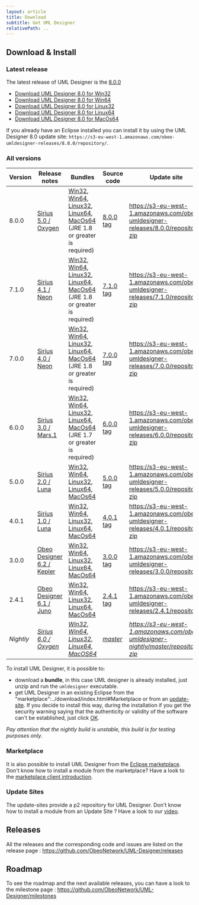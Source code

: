 ```yaml
---
layout: article
title: Download
subtitle: Get UML Designer
relativePath: ..
---
```


Download & Install
------------------
 
### Latest release

The latest release of UML Designer is the [8.0.0](https://github.com/ObeoNetwork/UML-Designer/releases/latest)

- [Download UML Designer 8.0 for Win32](https://s3-eu-west-1.amazonaws.com/obeo-umldesigner-releases/8.0.0/bundles/UMLDesigner-win32.win32.x86.zip) 
- [Download UML Designer 8.0 for Win64](https://s3-eu-west-1.amazonaws.com/obeo-umldesigner-releases/8.0.0/bundles/UMLDesigner-win32.win32.x86_64.zip) 
- [Download UML Designer 8.0 for Linux32](https://s3-eu-west-1.amazonaws.com/obeo-umldesigner-releases/8.0.0/bundles/UMLDesigner-linux.gtk.x86.zip) 
- [Download UML Designer 8.0 for Linux64](https://s3-eu-west-1.amazonaws.com/obeo-umldesigner-releases/8.0.0/bundles/UMLDesigner-linux.gtk.x86_64.zip)
- [Download UML Designer 8.0 for MacOs64](https://s3-eu-west-1.amazonaws.com/obeo-umldesigner-releases/8.0.0/bundles/UMLDesigner-macosx.cocoa.x86_64.zip)

If you already have an Eclipse installed you can install it by using the UML Designer 8.0 update site:
`https://s3-eu-west-1.amazonaws.com/obeo-umldesigner-releases/8.0.0/repository/`.

### All versions

| Version  | Release notes                                                                             | Bundles | Source code | Update site |
|----------|-------------------------------------------------------------------------------------------|---------|-------------|-------------|
| 8.0.0    |[Sirius 5.0 / Oxygen](https://github.com/ObeoNetwork/UML-Designer/releases/tag/8.0.0)        | [Win32](https://s3-eu-west-1.amazonaws.com/obeo-umldesigner-releases/8.0.0/bundles/UMLDesigner-win32.win32.x86.zip), [Win64](https://s3-eu-west-1.amazonaws.com/obeo-umldesigner-releases/8.0.0/bundles/UMLDesigner-win32.win32.x86_64.zip), [Linux32](https://s3-eu-west-1.amazonaws.com/obeo-umldesigner-releases/8.0.0/bundles/UMLDesigner-linux.gtk.x86.zip), [Linux64](https://s3-eu-west-1.amazonaws.com/obeo-umldesigner-releases/8.0.0/bundles/UMLDesigner-linux.gtk.x86_64.zip), [MacOs64](https://s3-eu-west-1.amazonaws.com/obeo-umldesigner-releases/8.0.0/bundles/UMLDesigner-macosx.cocoa.x86_64.zip) (JRE 1.8 or greater is required)| [8.0.0 tag](https://github.com/ObeoNetwork/UML-Designer/tree/8.0.0)|<https://s3-eu-west-1.amazonaws.com/obeo-umldesigner-releases/8.0.0/repository/>, [zip](https://s3-eu-west-1.amazonaws.com/obeo-umldesigner-releases/8.0.0/org.obeonetwork.dsl.uml2.update-8.0.0-SNAPSHOT.zip)|
| 7.1.0    |[Sirius 4.1 / Neon](https://github.com/ObeoNetwork/UML-Designer/releases/tag/7.1.0)        | [Win32](https://s3-eu-west-1.amazonaws.com/obeo-umldesigner-releases/7.1.0/bundles/UMLDesigner-win32.win32.x86.zip), [Win64](https://s3-eu-west-1.amazonaws.com/obeo-umldesigner-releases/7.1.0/bundles/UMLDesigner-win32.win32.x86_64.zip), [Linux32](https://s3-eu-west-1.amazonaws.com/obeo-umldesigner-releases/7.1.0/bundles/UMLDesigner-linux.gtk.x86.zip), [Linux64](https://s3-eu-west-1.amazonaws.com/obeo-umldesigner-releases/7.1.0/bundles/UMLDesigner-linux.gtk.x86_64.zip), [MacOs64](https://s3-eu-west-1.amazonaws.com/obeo-umldesigner-releases/7.1.0/bundles/UMLDesigner-macosx.cocoa.x86_64.zip) (JRE 1.8 or greater is required)| [7.1.0 tag](https://github.com/ObeoNetwork/UML-Designer/tree/7.1.0)|<https://s3-eu-west-1.amazonaws.com/obeo-umldesigner-releases/7.1.0/repository/>, [zip](https://s3-eu-west-1.amazonaws.com/obeo-umldesigner-releases/7.1.0/org.obeonetwork.dsl.uml2.update-7.1.0-SNAPSHOT.zip)|
| 7.0.0    |[Sirius 4.0 / Neon](https://github.com/ObeoNetwork/UML-Designer/releases/tag/7.0.0)        | [Win32](https://s3-eu-west-1.amazonaws.com/obeo-umldesigner-releases/7.0.0/bundles/UMLDesigner-win32.win32.x86.zip), [Win64](https://s3-eu-west-1.amazonaws.com/obeo-umldesigner-releases/7.0.0/bundles/UMLDesigner-win32.win32.x86_64.zip), [Linux32](https://s3-eu-west-1.amazonaws.com/obeo-umldesigner-releases/7.0.0/bundles/UMLDesigner-linux.gtk.x86.zip), [Linux64](https://s3-eu-west-1.amazonaws.com/obeo-umldesigner-releases/7.0.0/bundles/UMLDesigner-linux.gtk.x86_64.zip), [MacOs64](https://s3-eu-west-1.amazonaws.com/obeo-umldesigner-releases/7.0.0/bundles/UMLDesigner-macosx.cocoa.x86_64.zip) (JRE 1.8 or greater is required)| [7.0.0 tag](https://github.com/ObeoNetwork/UML-Designer/tree/7.0.0)|<https://s3-eu-west-1.amazonaws.com/obeo-umldesigner-releases/7.0.0/repository>, [zip](https://s3-eu-west-1.amazonaws.com/obeo-umldesigner-releases/7.0.0/org.obeonetwork.dsl.uml2.update-7.0.0-SNAPSHOT.zip)|
| 6.0.0    |[Sirius 3.0 / Mars.1](https://github.com/ObeoNetwork/UML-Designer/releases/tag/6.0.0)      | [Win32](https://s3-eu-west-1.amazonaws.com/obeo-umldesigner-releases/6.0.0/UMLDesigner-win32.win32.x86.zip),         [Win64](https://s3-eu-west-1.amazonaws.com/obeo-umldesigner-releases/6.0.0/UMLDesigner-win32.win32.x86_64.zip),         [Linux32](https://s3-eu-west-1.amazonaws.com/obeo-umldesigner-releases/6.0.0/UMLDesigner-linux.gtk.x86.zip), [Linux64](https://s3-eu-west-1.amazonaws.com/obeo-umldesigner-releases/6.0.0/UMLDesigner-linux.gtk.x86_64.zip), [MacOs64](https://s3-eu-west-1.amazonaws.com/obeo-umldesigner-releases/6.0.0/UMLDesigner-macosx.cocoa.x86_64.zip) (JRE 1.7 or greater is required)| [6.0.0 tag](https://github.com/ObeoNetwork/UML-Designer/tree/6.0.0)|<https://s3-eu-west-1.amazonaws.com/obeo-umldesigner-releases/6.0.0/repository/>, [zip](https://s3-eu-west-1.amazonaws.com/obeo-umldesigner-releases/6.0.0/org.obeonetwork.dsl.uml2.update-6.0.0-SNAPSHOT.zip)|
| 5.0.0    |[Sirius 2.0 / Luna](https://github.com/ObeoNetwork/UML-Designer/releases/tag/5.0.0)        | [Win32](https://s3-eu-west-1.amazonaws.com/obeo-umldesigner-releases/5.0.0/UMLDesigner-win32.win32.x86.zip),         [Win64](https://s3-eu-west-1.amazonaws.com/obeo-umldesigner-releases/5.0.0/UMLDesigner-win32.win32.x86_64.zip),         [Linux32](https://s3-eu-west-1.amazonaws.com/obeo-umldesigner-releases/5.0.0/UMLDesigner-linux.gtk.x86.zip), [Linux64](https://s3-eu-west-1.amazonaws.com/obeo-umldesigner-releases/5.0.0/UMLDesigner-linux.gtk.x86_64.zip), [MacOs64](https://s3-eu-west-1.amazonaws.com/obeo-umldesigner-releases/5.0.0/UMLDesigner-macosx.cocoa.x86_64.zip)| [5.0.0 tag](https://github.com/ObeoNetwork/UML-Designer/tree/5.0.0)|<https://s3-eu-west-1.amazonaws.com/obeo-umldesigner-releases/5.0.0/repository/>, [zip](https://s3-eu-west-1.amazonaws.com/obeo-umldesigner-releases/5.0.0/org.obeonetwork.dsl.uml2.update-5.0.0-SNAPSHOT.zip)|
| 4.0.1    |[Sirius 1.0 / Luna](https://github.com/ObeoNetwork/UML-Designer/releases/tag/4.0.1)         | [Win32](https://s3-eu-west-1.amazonaws.com/obeo-umldesigner-releases/4.0.1/UMLDesigner-win32.win32.x86.zip),         [Win64](https://s3-eu-west-1.amazonaws.com/obeo-umldesigner-releases/4.0.1/UMLDesigner-win32.win32.x86_64.zip),         [Linux32](https://s3-eu-west-1.amazonaws.com/obeo-umldesigner-releases/4.0.1/UMLDesigner-linux.gtk.x86.zip), [Linux64](https://s3-eu-west-1.amazonaws.com/obeo-umldesigner-releases/4.0.1/UMLDesigner-linux.gtk.x86_64.zip), [MacOs64](https://s3-eu-west-1.amazonaws.com/obeo-umldesigner-releases/4.0.1/UMLDesigner-macosx.cocoa.x86_64.zip)| [4.0.1 tag](https://github.com/ObeoNetwork/UML-Designer/tree/4.0.1)|<https://s3-eu-west-1.amazonaws.com/obeo-umldesigner-releases/4.0.1/repository/>, [zip](https://s3-eu-west-1.amazonaws.com/obeo-umldesigner-releases/4.0.1/org.obeonetwork.dsl.uml2.product-4.0.1-SNAPSHOT.zip)|
| 3.0.0    |[Obeo Designer 6.2 / Kepler](https://github.com/ObeoNetwork/UML-Designer/releases/tag/3.0.0)| [Win32](https://s3-eu-west-1.amazonaws.com/obeo-umldesigner-releases/3.0.0/UMLDesigner-win32.win32.x86.zip),         [Win64](https://s3-eu-west-1.amazonaws.com/obeo-umldesigner-releases/3.0.0/UMLDesigner-win32.win32.x86_64.zip),         [Linux32](https://s3-eu-west-1.amazonaws.com/obeo-umldesigner-releases/3.0.0/UMLDesigner-linux.gtk.x86.zip), [Linux64](https://s3-eu-west-1.amazonaws.com/obeo-umldesigner-releases/3.0.0/UMLDesigner-linux.gtk.x86_64.zip), [MacOs64](https://s3-eu-west-1.amazonaws.com/obeo-umldesigner-releases/4.0.1/UMLDesigner-macosx.cocoa.x86_64.zip)| [3.0.0 tag](https://github.com/ObeoNetwork/UML-Designer/tree/3.0.0)|<https://s3-eu-west-1.amazonaws.com/obeo-umldesigner-releases/3.0.0/repository/>|
| 2.4.1    |[Obeo Designer 6.1 / Juno](https://github.com/ObeoNetwork/UML-Designer/releases/tag/2.4.1)  | [Win32](https://s3-eu-west-1.amazonaws.com/obeo-umldesigner-releases/2.4.1/UMLDesigner-win32.win32.x86.zip),         [Win64](https://s3-eu-west-1.amazonaws.com/obeo-umldesigner-releases/2.4.1/UMLDesigner-win32.win32.x86_64.zip),         [Linux32](https://s3-eu-west-1.amazonaws.com/obeo-umldesigner-releases/2.4.1/UMLDesigner-linux.gtk.x86.zip), [Linux64](https://s3-eu-west-1.amazonaws.com/obeo-umldesigner-releases/2.4.1/UMLDesigner-linux.gtk.x86_64.zip), [MacOs64](https://s3-eu-west-1.amazonaws.com/obeo-umldesigner-releases/2.4.1/UMLDesigner-macosx.cocoa.x86_64.zip)| [2.4.1 tag](https://github.com/ObeoNetwork/UML-Designer/tree/2.4.1)|<https://s3-eu-west-1.amazonaws.com/obeo-umldesigner-releases/2.4.1/repository/>|
| _Nightly_|[_Sirius 6.0 / Oxygen_](https://github.com/ObeoNetwork/UML-Designer/milestones)             | [_Win32_](http://obeo-umldesigner-nightly.s3-website-eu-west-1.amazonaws.com/master/bundles/UMLDesigner-win32.win32.x86.zip), [_Win64_](http://obeo-umldesigner-nightly.s3-website-eu-west-1.amazonaws.com/master/bundles/UMLDesigner-win32.win32.x86_64.zip), [_Linux32_](http://obeo-umldesigner-nightly.s3-website-eu-west-1.amazonaws.com/master/bundles/UMLDesigner-linux.gtk.x86.zip), [_Linux64_](http://obeo-umldesigner-nightly.s3-website-eu-west-1.amazonaws.com/master/bundles/UMLDesigner-linux.gtk.x86_64.zip), [_MacOS64_](http://obeo-umldesigner-nightly.s3-website-eu-west-1.amazonaws.com/master/bundles/UMLDesigner-macosx.cocoa.x86_64.zip)|[_master_](https://github.com/ObeoNetwork/UML-Designer/tree/master)|_<https://s3-eu-west-1.amazonaws.com/obeo-umldesigner-nightly/master/repository/>_, [_zip_](http://obeo-umldesigner-nightly.s3-website-eu-west-1.amazonaws.com/master/org.obeonetwork.dsl.uml2.update-nightly.zip) |


To install UML Designer, it is possible to:
* download a **bundle**, in this case UML designer is already installed, just unzip and run the `umldesigner` executable.
* get UML Designer in an existing Eclipse from the "marketplace":../download/index.html#Marketplace or from an [update-site]({{page.relativePath}}/download/index.html#update-sites). If you decide to install this way, during the installation if you get the security warning saying that the authenticity or validity of the software can't be established, just click [OK]({{page.relativePath}}/images/SecurityWarning.png).

_Pay attention that the nightly build is unstable, this build is for testing purposes only._


### Marketplace

It is also possible to install UML Designer from the [Eclipse marketplace](http://marketplace.eclipse.org/search/site/UML%2520Designer). Don't know how to install a module from the marketplace? Have a look to the [marketplace client introduction](http://marketplace.eclipse.org/marketplace-client-intro).

### Update Sites

The update-sites provide a p2 repository for UML Designer. Don't know how to install a module from an Update Site ? Have a look to our [video](http://www.youtube.com/watch?v=qYTrO7THer0).

Releases
--------

All the releases and the corresponding code and issues are listed on the release page :
<https://github.com/ObeoNetwork/UML-Designer/releases>

Roadmap
-------

To see the roadmap and the next available releases, you can have a look to the milestone page : <https://github.com/ObeoNetwork/UML-Designer/milestones>



